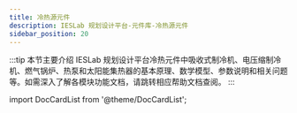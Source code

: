 ```yaml
---
title: 冷热源元件
description: IESLab 规划设计平台-元件库-冷热源元件
sidebar_position: 20
---
```


:::tip
本节主要介绍 IESLab 规划设计平台冷热元件中吸收式制冷机、电压缩制冷机、燃气锅炉、热泵和太阳能集热器的基本原理、数学模型、参数说明和相关问题等。如需深入了解各模块功能文档，请跳转相应帮助文档查阅。
:::


import DocCardList from '@theme/DocCardList';

<DocCardList />